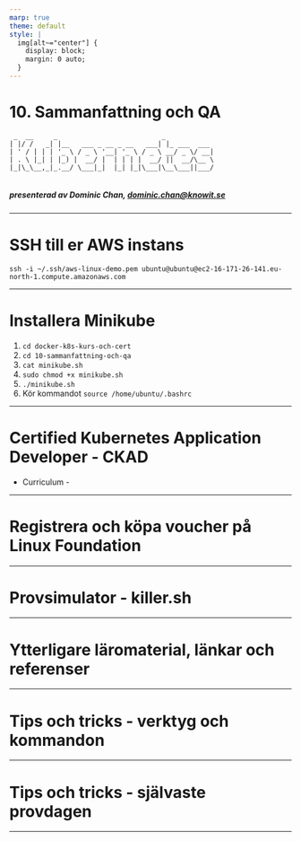 ```yaml
---
marp: true
theme: default
style: |
  img[alt~="center"] {
    display: block;
    margin: 0 auto;
  }
---
```


# 10. Sammanfattning och QA

```
 _  __     _                          _            
| |/ /   _| |__   ___ _ __ _ __   ___| |_ ___  ___ 
| ' / | | | '_ \ / _ \ '__| '_ \ / _ \ __/ _ \/ __|
| . \ |_| | |_) |  __/ |  | | | |  __/ ||  __/\__ \
|_|\_\__,_|_.__/ \___|_|  |_| |_|\___|\__\___||___/


```

##### presenterad av Dominic Chan, dominic.chan@knowit.se

---

# SSH till er AWS instans

`ssh -i ~/.ssh/aws-linux-demo.pem ubuntu@ubuntu@ec2-16-171-26-141.eu-north-1.compute.amazonaws.com`

---

# Installera Minikube

1. `cd docker-k8s-kurs-och-cert`
2. `cd 10-sammanfattning-och-qa`
3. `cat minikube.sh`
4. `sudo chmod +x minikube.sh`
5. `./minikube.sh`
6. Kör kommandot `source /home/ubuntu/.bashrc`

---

# Certified Kubernetes Application Developer - CKAD
- Curriculum - 


---

# Registrera och köpa voucher på Linux Foundation


---

# Provsimulator - killer.sh


---

# Ytterligare läromaterial, länkar och referenser



---

# Tips och tricks - verktyg och kommandon



---

# Tips och tricks - självaste provdagen



---